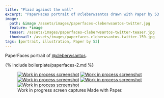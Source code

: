 ```yaml
---
title: "Plaid against the wall"
excerpt: "PaperFaces portrait of @cleberwsantos drawn with Paper by 53 on an iPad."
image: 
  path: &image /assets/images/paperfaces-cleberwsantos-twitter.jpg 
  feature: *image
  teaser: /assets/images/paperfaces-cleberwsantos-twitter-teaser.jpg
  thumbnail: /assets/images/paperfaces-cleberwsantos-twitter-150.jpg
tags: [portrait, illustration, Paper by 53]
---
```


PaperFaces portrait of [@cleberwsantos](http://twitter.com/cleberwsantos).

{% include boilerplate/paperfaces-2.md %}

<figure class="third">
	<a href="/assets/images/paperfaces-cleberwsantos-process-1-lg.jpg"><img src="/assets/images/paperfaces-cleberwsantos-process-1-600.jpg" alt="Work in process screenshot"></a>
	<a href="/assets/images/paperfaces-cleberwsantos-process-2-lg.jpg"><img src="/assets/images/paperfaces-cleberwsantos-process-2-600.jpg" alt="Work in process screenshot"></a>
	<a href="/assets/images/paperfaces-cleberwsantos-process-3-lg.jpg"><img src="/assets/images/paperfaces-cleberwsantos-process-3-600.jpg" alt="Work in process screenshot"></a>
  <a href="/assets/images/paperfaces-cleberwsantos-process-4-lg.jpg"><img src="/assets/images/paperfaces-cleberwsantos-process-4-600.jpg" alt="Work in process screenshot"></a>
  <a href="/assets/images/paperfaces-cleberwsantos-process-5-lg.jpg"><img src="/assets/images/paperfaces-cleberwsantos-process-5-600.jpg" alt="Work in process screenshot"></a>
	<figcaption>Work in progress screen captures Made with Paper.</figcaption>
</figure>
